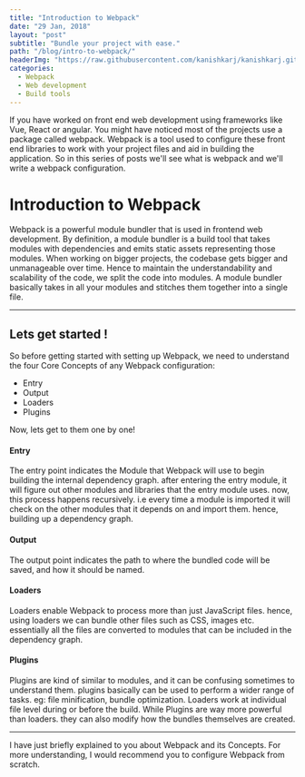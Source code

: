 ```yaml
---
title: "Introduction to Webpack"
date: "29 Jan, 2018"
layout: "post"
subtitle: "Bundle your project with ease."
path: "/blog/intro-to-webpack/"
headerImg: "https://raw.githubusercontent.com/kanishkarj/kanishkarj.github.io/source/src/pages/markdown/blog/29-1-2018-webpack/webpack-snap-from-website.png"
categories:
  - Webpack
  - Web development
  - Build tools
---
```


If you have worked on front end web development using frameworks like Vue, React or angular. You might have noticed most of the projects use a package called webpack. Webpack is a tool used to configure these front end libraries to work with your project files and aid in building the application. So in this series of posts we'll see what is webpack and we'll write a webpack configuration.

# Introduction to Webpack

Webpack is a powerful module bundler that is used in frontend web development. By definition, a module bundler is a build tool that takes modules with dependencies and emits static assets representing those modules. When working on bigger projects, the codebase gets bigger and unmanageable over time. Hence to maintain the understandability and scalability of the code, we split the code into modules. A module bundler basically takes in all your modules and stitches them together into a single file.

---------------------------

## Lets get started !

So before getting started with setting up Webpack, we need to understand the four Core Concepts of any Webpack configuration:

- Entry
- Output
- Loaders
- Plugins

Now, lets get to them one by one!                

#### Entry

The entry point indicates the Module that Webpack will use to begin building the internal dependency graph. after entering the entry module, it will figure out other modules and libraries that the entry module uses. now, this process happens recursively. i.e every time a module is imported it will check on the other modules that it depends on and import them. hence, building up a dependency graph.

#### Output

The output point indicates the path to where the bundled code will be saved, and how it should be named.

#### Loaders

Loaders enable Webpack to process more than just JavaScript files. hence, using loaders we can bundle other files such as CSS, images etc. essentially all the files are converted to modules that can be included in the dependency graph.

#### Plugins

Plugins are kind of similar to modules, and it can be confusing sometimes to understand them. plugins basically can be used to perform a wider range of tasks. eg: file minification, bundle optimization. Loaders work at individual file level during or before the build. While Plugins are way more powerful than loaders. they can also modify how the bundles themselves are created.

---------------------------

I have just briefly explained to you about Webpack and its Concepts. For more understanding, I would recommend you to configure Webpack from scratch.
